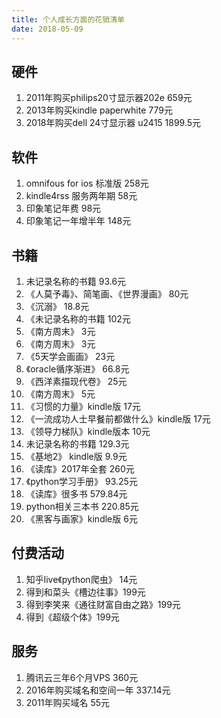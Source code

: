 ```yaml
---
title: 个人成长方面的花销清单
date: 2018-05-09
---
```


## 硬件
1. 2011年购买philips20寸显示器202e 659元
2. 2013年购买kindle paperwhite 779元
2. 2018年购买dell 24寸显示器 u2415 1899.5元

## 软件
1. omnifous for ios 标准版 258元
2. kindle4rss 服务两年期 58元
3. 印象笔记年费 98元
4. 印象笔记一年增半年 148元

## 书籍
1. 未记录名称的书籍 93.6元
2. 《人莫予毒》、简笔画、《世界漫画》 80元
3. 《沉溺》 18.8元
4. 《未记录名称的书籍 102元
5. 《南方周末》 3元
6. 《南方周末》 3元
7. 《5天学会画画》 23元
8. 《oracle循序渐进》 66.8元
9. 《西洋素描现代卷》 25元
10. 《南方周末》 5元
11. 《习惯的力量》kindle版 17元
12. 《一流成功人士早餐前都做什么》kindle版 17元
13. 《领导力梯队》kindle版本 10元
14. 未记录名称的书籍 129.3元
15. 《基地2》 kindle版 9.9元
16. 《读库》2017年全套 260元
17. 《python学习手册》 93.25元
18. 《读库》很多书 579.84元
19.  python相关三本书 220.85元
20. 《黑客与画家》kindle版 6元

## 付费活动

1. 知乎live《python爬虫》 14元
2. 得到和菜头《槽边往事》199元
3. 得到李笑来《通往财富自由之路》199元
4. 得到《超级个体》199元

## 服务

1. 腾讯云三年6个月VPS 360元
2. 2016年购买域名和空间一年 337.14元
3. 2011年购买域名 55元